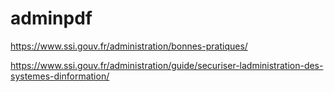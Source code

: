 # adminpdf

https://www.ssi.gouv.fr/administration/bonnes-pratiques/

https://www.ssi.gouv.fr/administration/guide/securiser-ladministration-des-systemes-dinformation/
